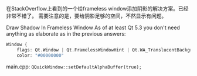 在StackOverflow上看到的一个给frameless window添加阴影的解决方案。已经非常不错了。
需要注意的是，要给阴影足够的空间，不然显示有问题。

Draw Shadow In Frameless Window 
As of at least Qt 5.3 you don't need anything as elaborate as in the previous answers:

```cpp
Window {
    flags: Qt.Window | Qt.FramelessWindowHint | Qt.WA_TranslucentBackground
    color: "#00000000"
```

main.cpp: `QQuickWindow::setDefaultAlphaBuffer(true);`
